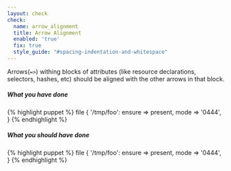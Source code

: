 ```yaml
---
layout: check
check:
  name: arrow_alignment
  title: Arrow Alignment
  enabled: 'true'
  fix: true
  style_guide: "#spacing-indentation-and-whitespace"
---
```

Arrows(`=>`) withing blocks of attributes (like resource declarations,
selectors, hashes, etc) should be aligned with the other arrows in that
block.

##### What you have done
{% highlight puppet %}
file { '/tmp/foo':
  ensure => present,
  mode => '0444',
}
{% endhighlight %}

##### What you should have done
{% highlight puppet %}
file { '/tmp/foo':
  ensure => present,
  mode   => '0444',
}
{% endhighlight %}
